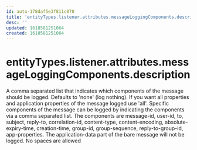 ```yaml
---
id: auto-178daf5e3f811c070
title: 'entityTypes.listener.attributes.messageLoggingComponents.description'
desc: ''
updated: 1618581251064
created: 1618581251064
---
```

# entityTypes.listener.attributes.messageLoggingComponents.description

A comma separated list that indicates which components of the message should be logged. Defaults to &#39;none&#39; (log nothing). If you want all properties and application properties of the message logged use &#39;all&#39;. Specific components of the message can be logged by indicating the components via a comma separated list. The components are message-id, user-id, to, subject, reply-to, correlation-id, content-type, content-encoding, absolute-expiry-time, creation-time, group-id, group-sequence, reply-to-group-id, app-properties. The application-data part of the bare message will not be logged. No spaces are allowed
